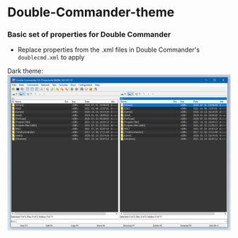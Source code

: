 # Double-Commander-theme

### Basic set of properties for Double Commander
* Replace properties from the .xml files in Double Commander's `doublecmd.xml` to apply

Dark theme:
![img.png](img.png)
